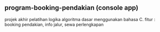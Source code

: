 ## program-booking-pendakian (console app)
projek akhir pelatihan logika algoritma dasar menggunakan bahasa C. 
fitur : booking pendakian, info jalur, sewa perlengkapan 
